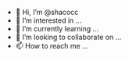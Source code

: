 - 👋 Hi, I’m @shacocc
- 👀 I’m interested in ...
- 🌱 I’m currently learning ...
- 💞️ I’m looking to collaborate on ...
- 📫 How to reach me ...

<!---
shacocc/shacocc is a ✨ special ✨ repository because its `README.md` (this file) appears on your GitHub profile.
You can click the Preview link to take a look at your changes.
--->
